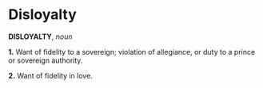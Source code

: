 # Disloyalty

**DISLOYALTY**, _noun_

**1.** Want of fidelity to a sovereign; violation of allegiance, or duty to a prince or sovereign authority.

**2.** Want of fidelity in love.